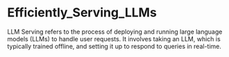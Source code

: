 # Efficiently_Serving_LLMs
LLM Serving refers to the process of deploying and running large language models (LLMs) to handle user requests. It involves taking an LLM, which is typically trained offline, and setting it up to respond to queries in real-time.
